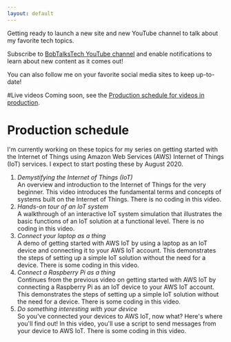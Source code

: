 ```yaml
---
layout: default
---
```


Getting ready to launch a new site and new YouTube channel to talk about my
favorite tech topics.

Subscribe to [BobTalksTech YouTube channel](https://www.youtube.com/channel/UCEZvFXNuS2ZfzXO4I2z-yMg)
and enable notifications to learn about new content as it comes out!

You can also follow me on your favorite social media sites to keep up-to-date!

#Live videos
Coming soon, see the [Production schedule for videos in production](#production_schedule).

# Production schedule
<a id="production_schedule"/>
I'm currently working on these topics for my series on getting started
with the Internet of Things using Amazon Web Services (AWS) Internet of Things
(IoT) services. I expect to start posting these by August 2020.

1. *Demystifying the Internet of Things (IoT)*<br />An overview and introduction to the
Internet of Things for the very beginner. This video introduces the fundamental
terms and concepts of systems built on the Internet of Things. There is no coding
in this video.
1. *Hands-on tour of an IoT system*<br />A walkthrough of an interactive IoT system
simulation that illustrates the basic functions of an IoT solution at a functional
level. There is no coding in this video.
1. *Connect your laptop as a thing*<br />A demo of getting started with
AWS IoT by using a laptop as an IoT device and connecting it to your AWS IoT
account. This demonstrates the steps of setting up a simple IoT solution
without the need for a device. There is some coding in this video.
1. *Connect a Raspberry Pi as a thing*<br />Continues from the previous video on
getting started with AWS IoT by connecting a Raspberry Pi as an IoT device to your
AWS IoT account. This demonstrates the steps of setting up a simple IoT solution
without the need for a device. There is some coding in this video.
1. *Do something interesting with your device*<br />So you've connected your
devices to AWS IoT, now what? Here's where you'll find out! In this video, you'll
use a script to send messages from your device to AWS IoT. There is some coding
in this video.

